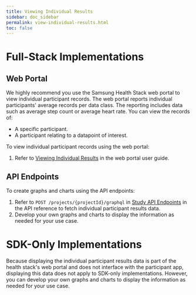 ```yaml
---
title: Viewing Individual Results
sidebar: doc_sidebar
permalink: view-individual-results.html
toc: false
---
```


# Full-Stack Implementations

## Web Portal

We highly recommend you use the Samsung Health Stack web portal to view individual participant records. The web portal reports individual participants' average records per data class. The reporting includes data such as average step count or average heart rate. You can view the records of:
- A specific participant.
- A participant relating to a datapoint of interest.

To view individual participant records using the web portal:

1. Refer to [Viewing Individual Results](../../portal-guide/results-analysis/viewing-individual-results.md) in the web portal user guide.

## API Endpoints

To create graphs and charts using the API endpoints:

1. Refer to `POST /projects/{projectId}/graphql` in [Study API Endpoints](../../api-reference/study-api-endpoints.md) in the API reference to fetch individual participant results data.
2. Develop your own graphs and charts to display the information as needed for your use case.

# SDK-Only Implementations

Because displaying the individual participant results data is part of the health stack's web portal and does not interface with the participant app, displaying this data does not apply to SDK-only implementations. However, you can develop your own graphs and charts to display the information as needed for your use case.